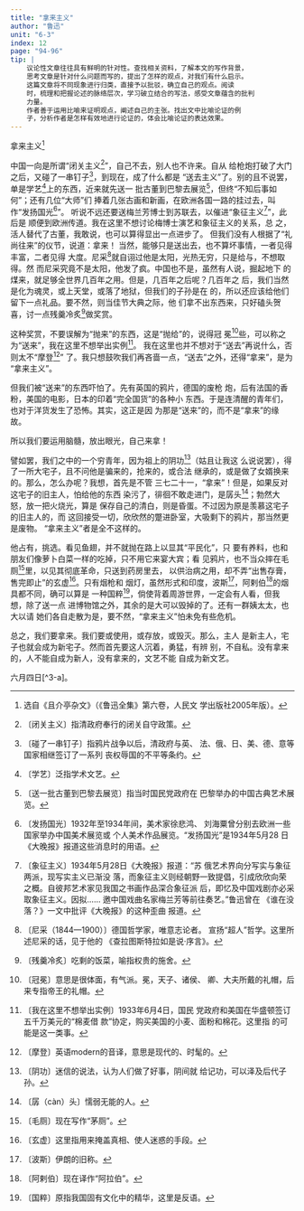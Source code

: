 ```yaml
---
title: "拿来主义"
author: "鲁迅"
unit: "6-3"
index: 12
page: "94-96"
tip: |
    议论性文章往往具有鲜明的针对性。查找相关资料，了解本文的写作背景，
    思考文章是针对什么问题而写的，提出了怎样的观点，对我们有什么启示。
    这篇文章将不同现象进行归类，直接予以批驳，确立自己的观点。阅读
    时，梳理和把握论述的脉络层次，学习破立结合的写法，感受文章蕴含的批判
    力量。
    作者善于运用比喻来证明观点，阐述自己的主张。找出文中比喻论证的例
    子，分析作者是怎样有效地进行论证的，体会比喻论证的表达效果。
---
```


拿来主义[^1-a]

中国一向是所谓“闭关主义[^1-b]”，自己不去，别人也不许来。自从
给枪炮打破了大门之后，又碰了一串钉子[^1-c]，到现在，成了什么都是
“送去主义”了。别的且不说罢，单是学艺[^1-d]上的东西，近来就先送一
批古董到巴黎去展览[^1-e]，但终“不知后事如何”；还有几位“大师”们
捧着几张古画和新画，在欧洲各国一路的挂过去，叫作“发扬国光[^1-f]”。
听说不远还要送梅兰芳博士到苏联去，以催进“象征主义[^1-g]”，此后是
顺便到欧洲传道。我在这里不想讨论梅博士演艺和象征主义的关系，总
之，活人替代了古董，我敢说，也可以算得显出一点进步了。
但我们没有人根据了“礼尚往来”的仪节，说道：拿来！
当然，能够只是送出去，也不算坏事情，一者见得丰富，二者见得
大度。尼采[^1-h]就自诩过他是太阳，光热无穷，只是给与，不想取得。然
而尼采究竟不是太阳，他发了疯。中国也不是，虽然有人说，掘起地下
的煤来，就足够全世界几百年之用。但是，几百年之后呢？几百年之
后，我们当然是化为魂灵，或上天堂，或落了地狱，但我们的子孙是在
的，所以还应该给他们留下一点礼品。要不然，则当佳节大典之际，他
们拿不出东西来，只好磕头贺喜，讨一点残羹冷炙[^1-i]做奖赏。

[^1-a]:  选自《且介亭杂文》（《鲁迅全集》第六卷，人民文
    学出版社2005年版）。
[^1-b]:  〔闭关主义〕指清政府奉行的闭关自守政策。
[^1-c]:  〔碰了一串钉子〕指鸦片战争以后，清政府与英、
    法、俄、日、美、德、意等国家相继签订了一系列
    丧权辱国的不平等条约。
[^1-d]:  〔学艺〕泛指学术文艺。
[^1-e]:  〔送一批古董到巴黎去展览〕指当时国民党政府在
    巴黎举办的中国古典艺术展览。
[^1-f]:  〔发扬国光〕1932年至1934年间，美术家徐悲鸿、
    刘海粟曾分别去欧洲一些国家举办中国美术展览或
    个人美术作品展览。“发扬国光”是1934年5月28
    日《大晚报》报道这些消息时的用语。
[^1-g]:  〔象征主义〕1934年5月28日《大晚报》报道：“苏
    俄艺术界向分写实与象征两派，现写实主义已渐没
    落，而象征主义则经朝野一致提倡，引成欣欣向荣
    之概。自彼邦艺术家见我国之书画作品深合象征派
    后，即忆及中国戏剧亦必采取象征主义。因拟……
    邀中国戏曲名家梅兰芳等前往奏艺。”鲁迅曾在
    《谁在没落？》一文中批评《大晚报》的这种歪曲
    报道。
[^1-h]:  〔尼采（1844—1900）〕德国哲学家，唯意志论者。
    宣扬“超人”哲学。这里所述尼采的话，见于他的
    《查拉图斯特拉如是说·序言》。
[^1-i]:  〔残羹冷炙〕吃剩的饭菜，喻指权贵的施舍。

这种奖赏，不要误解为“抛来”的东西，这是“抛给”的，说得冠
冕[^2-a]些，可以称之为“送来”，我在这里不想举出实例[^2-b]。
我在这里也并不想对于“送去”再说什么，否则太不“摩登[^2-c]”
了。我只想鼓吹我们再吝啬一点，“送去”之外，还得“拿来”，是为
“拿来主义”。

但我们被“送来”的东西吓怕了。先有英国的鸦片，德国的废枪
炮，后有法国的香粉，美国的电影，日本的印着“完全国货”的各种小
东西。于是连清醒的青年们，也对于洋货发生了恐怖。其实，这正是因
为那是“送来”的，而不是“拿来”的缘故。

所以我们要运用脑髓，放出眼光，自己来拿！

譬如罢，我们之中的一个穷青年，因为祖上的阴功[^2-d]（姑且让我这
么说说罢），得了一所大宅子，且不问他是骗来的，抢来的，或合法
继承的，或是做了女婿换来的。那么，怎么办呢？我想，首先是不管
三七二十一，“拿来”！但是，如果反对这宅子的旧主人，怕给他的东西
染污了，徘徊不敢走进门，是孱头[^2-e]；勃然大怒，放一把火烧光，算是
保存自己的清白，则是昏蛋。不过因为原是羡慕这宅子的旧主人的，而
这回接受一切，欣欣然的蹩进卧室，大吸剩下的鸦片，那当然更是废物。
“拿来主义”者是全不这样的。

他占有，挑选。看见鱼翅，并不就抛在路上以显其“平民化”，只
要有养料，也和朋友们像萝卜白菜一样的吃掉，只不用它来宴大宾；看
见鸦片，也不当众摔在毛厕[^2-f]里，以见其彻底革命，只送到药房里去，
以供治病之用，却不弄“出售存膏，售完即止”的玄虚[^2-g]。只有烟枪和
烟灯，虽然形式和印度，波斯[^2-h]，阿剌伯[^2-i]的烟具都不同，确可以算是
一种国粹[^2-j]，倘使背着周游世界，一定会有人看，但我想，除了送一点
进博物馆之外，其余的是大可以毁掉的了。还有一群姨太太，也大以请
她们各自走散为是，要不然，“拿来主义”怕未免有些危机。

[^2-a]:  〔冠冕〕意思是很体面，有气派。冕，天子、诸侯、
    卿、大夫所戴的礼帽，后来专指帝王的礼帽。
[^2-b]:  〔我在这里不想举出实例〕1933年6月4日，国民
    党政府和美国在华盛顿签订五千万美元的“棉麦借
    款”协定，购买美国的小麦、面粉和棉花。这里指
    的可能是这一类事。
[^2-c]:  〔摩登〕英语modern的音译，意思是现代的、时髦的。
[^2-d]:  〔阴功〕迷信的说法，认为人们做了好事，阴间就
    给记功，可以泽及后代子孙。
[^2-e]:  〔孱（càn）头〕懦弱无能的人。
[^2-f]:  〔毛厕〕现在写作“茅厕”。
[^2-g]:  〔玄虚〕这里指用来掩盖真相、使人迷惑的手段。
[^2-h]:  〔波斯〕伊朗的旧称。
[^2-i]:  〔阿剌伯〕现在译作“阿拉伯”。
[^2-j]:  〔国粹〕原指我国固有文化中的精华，这里是反语。

总之，我们要拿来。我们要或使用，或存放，或毁灭。那么，主人
是新主人，宅子也就会成为新宅子。然而首先要这人沉着，勇猛，有辨
别，不自私。没有拿来的，人不能自成为新人，没有拿来的，文艺不能
自成为新文艺。

<div class="article-signature" markdown>六月四日[^3-a]。</div>

[^3-a]:  〔六月四日〕指1934年6月4日。
